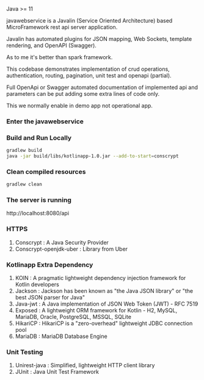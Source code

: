 Java >= 11

javawebservice is a Javalin (Service Oriented Architecture) based MicroFramework rest api server application.

Javalin has automated plugins for JSON mapping, Web Sockets, template rendering, and OpenAPI (Swagger).

As to me it's better than spark framework.

This codebase demonstrates implementation of crud operations, authentication, routing, pagination, unit test and openapi (partial).

Full OpenApi or Swagger automated documentation of implemented api and parameters can be put adding some extra lines of code only. 

This we normally enable in demo app not operational app.

### Enter the javawebservice

### Build and Run Locally

```bash
gradlew build
java -jar build/libs/kotlinapp-1.0.jar --add-to-start=conscrypt
```
### Clean compiled resources

```bash
gradlew clean
```

### The server is running

http://localhost:8080/api

### HTTPS
1. Conscrypt : A Java Security Provider
2. Conscrypt-openjdk-uber : Library from Uber

### Kotlinapp Extra Dependency

1. KOIN : A pragmatic lightweight dependency injection framework for Kotlin developers
2. Jackson : Jackson has been known as "the Java JSON library" or "the best JSON parser for Java"
3. Java-jwt : A Java implementation of JSON Web Token (JWT) - RFC 7519
4. Exposed : A lightweight ORM framework for Kotlin - H2, MySQL, MariaDB, Oracle, PostgreSQL, MSSQL, SQLite
5. HikariCP : HikariCP is a "zero-overhead" lightweight JDBC connection pool
6. MariaDB : MariaDB Database Engine

### Unit Testing
1. Unirest-java : Simplified, lightweight HTTP client library
2. JUnit : Java Unit Test Framework


